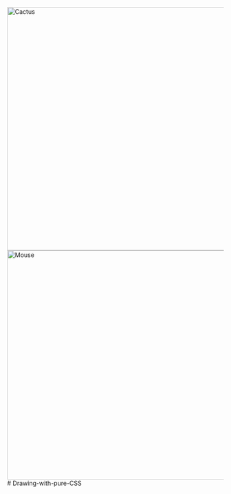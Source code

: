 <img width="565" alt="Cactus" src="https://user-images.githubusercontent.com/62359513/204122725-4d9f12c4-6f1f-4c85-b15b-677ed65814cc.png">
<img width="532" alt="Mouse" src="https://user-images.githubusercontent.com/62359513/204122728-17c7a450-eadc-4fe1-a7e8-ad50594498fa.png">
# Drawing-with-pure-CSS

